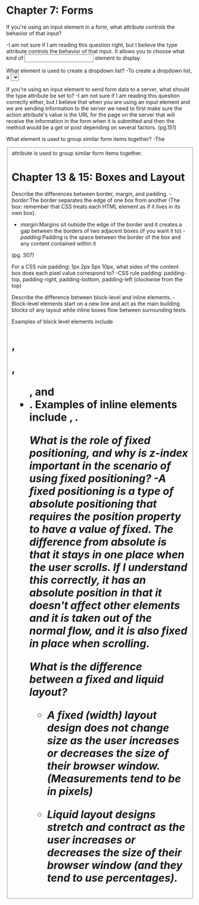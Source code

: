# Chapter 7: Forms

If you're using an input element in a form, what attribute controls the behavior of that input?

-I am not sure if I am reading this question right, but I believe the type attribute controls the behavior of that input. It allows you to choose what kind of <input> element to display.


What element is used to create a dropdown list?
-To create a dropdown list, a <select> element is used.


If you're using an input element to send form data to a server, what should the type attribute be set to?
-I am not sure if I am reading this question correctly either, but I believe that when you are using an input element and we are sending information to the server we need to first make sure the action attribute's value is the URL for the page on the server that will receive the information in the form when it is submitted and then the method would be a get or post depending on several factors. (pg.151)


What element is used to group similar form items together?
-The <fieldset> attribute is used to group similar form items together.


# Chapter 13 & 15: Boxes and Layout


Describe the differences between border, margin, and padding.
-_border_:The border separates the edge of one box from another (The box: remember that CSS treats each HTML element as if it lives in its own box).
- _margin_:Margins sit outside the edge of the border and it creates a gap between the borders of two adjacent boxes (if you want it to)
-_padding_:Padding is the space between the border of the box and any content contained within it

(pg. 307)


For a CSS rule padding: 1px 2px 5px 10px, what sides of the content box does each pixel value correspond to?
-CSS rule padding: padding-top, padding-right, padding-bottom, padding-left (clockwise from the top)


Describe the difference between block-level and inline elements.
-Block-level elements start on a new line and act as the main building blocks of any layout while inline boxes flow between surrounding texts.

  Examples of block level elements include <h1>, <p>, <ul>, and <li>.
  Examples of inline elements include <img>, <b> <i>.


What is the role of fixed positioning, and why is z-index important in the scenario of using fixed positioning?
-A fixed positioning is a type of absolute positioning that requires the position property to have a value of fixed. The difference from absolute is that it stays in one place when the user scrolls. If I understand this correctly, it has an absolute position in that it doesn't affect other elements and it is taken out of the normal flow, and it is also _fixed_ in place when scrolling.


What is the difference between a fixed and liquid layout?
- A fixed (width) layout design does not change size as the user increases or decreases the size of their browser window. (Measurements tend to be in pixels)

- Liquid layout designs stretch and contract as the user increases or decreases the size of their browser window (and they tend to use percentages).
